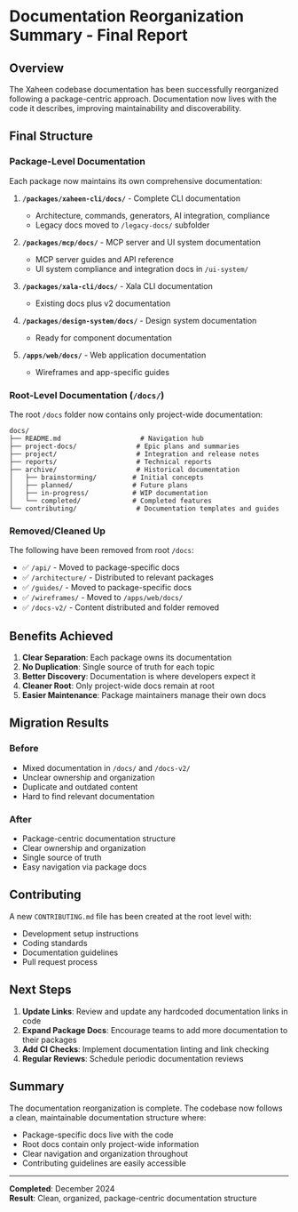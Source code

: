 # Documentation Reorganization Summary - Final Report

## Overview

The Xaheen codebase documentation has been successfully reorganized following a package-centric approach. Documentation now lives with the code it describes, improving maintainability and discoverability.

## Final Structure

### Package-Level Documentation

Each package now maintains its own comprehensive documentation:

1. **`/packages/xaheen-cli/docs/`** - Complete CLI documentation
   - Architecture, commands, generators, AI integration, compliance
   - Legacy docs moved to `/legacy-docs/` subfolder

2. **`/packages/mcp/docs/`** - MCP server and UI system documentation
   - MCP server guides and API reference
   - UI system compliance and integration docs in `/ui-system/`

3. **`/packages/xala-cli/docs/`** - Xala CLI documentation
   - Existing docs plus v2 documentation

4. **`/packages/design-system/docs/`** - Design system documentation
   - Ready for component documentation

5. **`/apps/web/docs/`** - Web application documentation
   - Wireframes and app-specific guides

### Root-Level Documentation (`/docs/`)

The root `/docs` folder now contains only project-wide documentation:

```
docs/
├── README.md                    # Navigation hub
├── project-docs/               # Epic plans and summaries
├── project/                    # Integration and release notes
├── reports/                    # Technical reports
├── archive/                    # Historical documentation
│   ├── brainstorming/         # Initial concepts
│   ├── planned/               # Future plans
│   ├── in-progress/           # WIP documentation
│   └── completed/             # Completed features
└── contributing/               # Documentation templates and guides
```

### Removed/Cleaned Up

The following have been removed from root `/docs`:
- ✅ `/api/` - Moved to package-specific docs
- ✅ `/architecture/` - Distributed to relevant packages
- ✅ `/guides/` - Moved to package-specific docs
- ✅ `/wireframes/` - Moved to `/apps/web/docs/`
- ✅ `/docs-v2/` - Content distributed and folder removed

## Benefits Achieved

1. **Clear Separation**: Each package owns its documentation
2. **No Duplication**: Single source of truth for each topic
3. **Better Discovery**: Documentation is where developers expect it
4. **Cleaner Root**: Only project-wide docs remain at root
5. **Easier Maintenance**: Package maintainers manage their own docs

## Migration Results

### Before
- Mixed documentation in `/docs/` and `/docs-v2/`
- Unclear ownership and organization
- Duplicate and outdated content
- Hard to find relevant documentation

### After
- Package-centric documentation structure
- Clear ownership and organization
- Single source of truth
- Easy navigation via package docs

## Contributing

A new `CONTRIBUTING.md` file has been created at the root level with:
- Development setup instructions
- Coding standards
- Documentation guidelines
- Pull request process

## Next Steps

1. **Update Links**: Review and update any hardcoded documentation links in code
2. **Expand Package Docs**: Encourage teams to add more documentation to their packages
3. **Add CI Checks**: Implement documentation linting and link checking
4. **Regular Reviews**: Schedule periodic documentation reviews

## Summary

The documentation reorganization is complete. The codebase now follows a clean, maintainable documentation structure where:
- Package-specific docs live with the code
- Root docs contain only project-wide information
- Clear navigation and organization throughout
- Contributing guidelines are easily accessible

---

**Completed**: December 2024  
**Result**: Clean, organized, package-centric documentation structure
